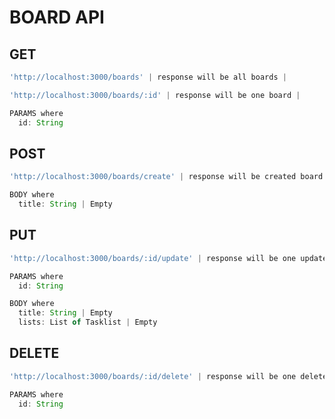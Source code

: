# BOARD API

## GET

```typescript
'http://localhost:3000/boards' | response will be all boards |

'http://localhost:3000/boards/:id' | response will be one board |

PARAMS where
  id: String
```

## POST

```typescript
'http://localhost:3000/boards/create' | response will be created board |

BODY where
  title: String | Empty
```

## PUT

```typescript
'http://localhost:3000/boards/:id/update' | response will be one updated board |

PARAMS where
  id: String

BODY where
  title: String | Empty
  lists: List of Tasklist | Empty
```

## DELETE

```typescript
'http://localhost:3000/boards/:id/delete' | response will be one deleted board |

PARAMS where
  id: String
```
